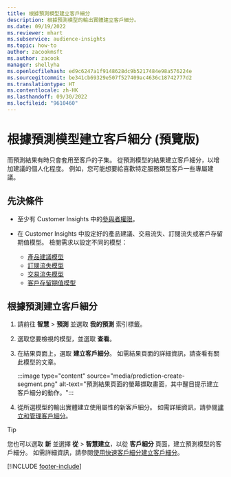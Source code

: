 ```yaml
---
title: 根據預測模型建立客戶細分
description: 根據預測模型的輸出實體建立客戶細分。
ms.date: 09/19/2022
ms.reviewer: mhart
ms.subservice: audience-insights
ms.topic: how-to
author: zacookmsft
ms.author: zacook
manager: shellyha
ms.openlocfilehash: ed9c6247a1f9148628dc9b5217484e98a576224e
ms.sourcegitcommit: be341cb69329e507f527409ac4636c18742777d2
ms.translationtype: HT
ms.contentlocale: zh-HK
ms.lasthandoff: 09/30/2022
ms.locfileid: "9610460"
---
```

# <a name="create-a-segment-based-on-a-prediction-model-preview"></a>根據預測模型建立客戶細分 (預覽版)

而預測結果有時只會套用至客戶的子集。 從預測模型的結果建立客戶細分，以增加建議的個人化程度。 例如，您可能想要給喜歡特定服務類型客戶一些專屬建議。

## <a name="prerequisites"></a>先決條件

- 至少有 Customer Insights 中的[參與者權限](permissions.md)。

- 在 Customer Insights 中設定好的產品建議、交易流失、訂閱流失或客戶存留期值模型。 檢閱需求以設定不同的模型：

  - [產品建議模型](predict-product-recommendation.md)
  - [訂閱流失模型](predict-subscription-churn.md)
  - [交易流失模型](predict-transactional-churn.md)
  - [客戶存留期值模型](predict-customer-lifetime-value.md)

## <a name="create-a-customer-segment-based-on-predictions"></a>根據預測建立客戶細分

1. 請前往 **智慧** > **預測** 並選取 **我的預測** 索引標籤。

1. 選取您要檢視的模型，並選取 **查看**。

1. 在結果頁面上，選取 **建立客戶細分**。 如需結果頁面的詳細資訊，請查看有關此模型的文章。

   :::image type="content" source="media/prediction-create-segment.png" alt-text="預測結果頁面的螢幕擷取畫面，其中醒目提示建立客戶細分的動作。":::

1. 從所選模型的輸出實體建立使用屬性的新客戶細分。 如需詳細資訊，請參閱[建立和管理客戶細分](segments.md)。

> [!TIP]
> 您也可以選取 **新** 並選擇 **從** > **智慧建立**，以從 **客戶細分** 頁面，建立預測模型的客戶細分。 如需詳細資訊，請參閱[使用快速客戶細分建立客戶細分](segment-quick.md)。

[!INCLUDE [footer-include](includes/footer-banner.md)]
